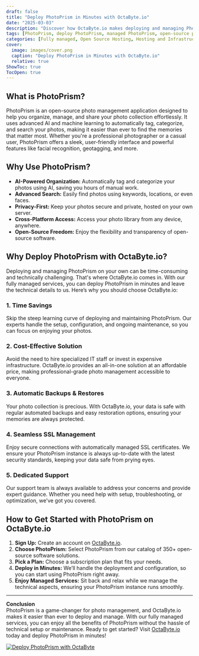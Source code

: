 ```yaml
---
draft: false
title: "Deploy PhotoPrism in Minutes with OctaByte.io"
date: "2025-03-03"
description: "Discover how OctaByte.io makes deploying and managing PhotoPrism, a powerful open-source photo management solution, effortless. Save time, reduce costs, and enjoy seamless photo organization with our fully managed services."
tags: [PhotoPrism, deploy PhotoPrism, managed PhotoPrism, open-source photo management, OctaByte, photo organization, managed open-source software, automatic backups, SSL management, cost-effective photo management]
categories: [Fully managed, Open Source Hosting, Hosting and Infrastructure, Storage]
cover:
  image: images/cover.png
  caption: "Deploy PhotoPrism in Minutes with OctaByte.io"
  relative: true
ShowToc: true
TocOpen: true
---
```



## What is PhotoPrism?

PhotoPrism is an open-source photo management application designed to help you organize, manage, and share your photo collection effortlessly. It uses advanced AI and machine learning to automatically tag, categorize, and search your photos, making it easier than ever to find the memories that matter most. Whether you're a professional photographer or a casual user, PhotoPrism offers a sleek, user-friendly interface and powerful features like facial recognition, geotagging, and more.

## Why Use PhotoPrism?

- **AI-Powered Organization:** Automatically tag and categorize your photos using AI, saving you hours of manual work.
- **Advanced Search:** Easily find photos using keywords, locations, or even faces.
- **Privacy-First:** Keep your photos secure and private, hosted on your own server.
- **Cross-Platform Access:** Access your photo library from any device, anywhere.
- **Open-Source Freedom:** Enjoy the flexibility and transparency of open-source software.

## Why Deploy PhotoPrism with OctaByte.io?

Deploying and managing PhotoPrism on your own can be time-consuming and technically challenging. That's where OctaByte.io comes in. With our fully managed services, you can deploy PhotoPrism in minutes and leave the technical details to us. Here’s why you should choose OctaByte.io:

### 1. **Time Savings**
Skip the steep learning curve of deploying and maintaining PhotoPrism. Our experts handle the setup, configuration, and ongoing maintenance, so you can focus on enjoying your photos.

### 2. **Cost-Effective Solution**
Avoid the need to hire specialized IT staff or invest in expensive infrastructure. OctaByte.io provides an all-in-one solution at an affordable price, making professional-grade photo management accessible to everyone.

### 3. **Automatic Backups & Restores**
Your photo collection is precious. With OctaByte.io, your data is safe with regular automated backups and easy restoration options, ensuring your memories are always protected.

### 4. **Seamless SSL Management**
Enjoy secure connections with automatically managed SSL certificates. We ensure your PhotoPrism instance is always up-to-date with the latest security standards, keeping your data safe from prying eyes.

### 5. **Dedicated Support**
Our support team is always available to address your concerns and provide expert guidance. Whether you need help with setup, troubleshooting, or optimization, we’ve got you covered.

## How to Get Started with PhotoPrism on OctaByte.io

1. **Sign Up:** Create an account on [OctaByte.io](https://octabyte.io).
2. **Choose PhotoPrism:** Select PhotoPrism from our catalog of 350+ open-source software solutions.
3. **Pick a Plan:** Choose a subscription plan that fits your needs.
4. **Deploy in Minutes:** We’ll handle the deployment and configuration, so you can start using PhotoPrism right away.
5. **Enjoy Managed Services:** Sit back and relax while we manage the technical aspects, ensuring your PhotoPrism instance runs smoothly.

---

**Conclusion**  
PhotoPrism is a game-changer for photo management, and OctaByte.io makes it easier than ever to deploy and manage. With our fully managed services, you can enjoy all the benefits of PhotoPrism without the hassle of technical setup or maintenance. Ready to get started? Visit [OctaByte.io](https://octabyte.io) today and deploy PhotoPrism in minutes!

[![Deploy PhotoPrism with OctaByte](/images/deploy-on-octabyte.png)](https://octabyte.io/fully-managed-open-source-services/hosting-and-infrastructure/storage/photoprism)